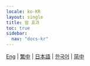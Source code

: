 ```yaml
---
locale: ko-KR
layout: single
title: 땀 효과
toc: true
sidebar:
  nav: "docs-kr"
---
```

[Eng](/dancexr/features/sweat_effect) | [繁中](/tw/dancexr/features/sweat_effect) | [日本語](/jp/dancexr/features/sweat_effect) | [한국어](/kr/dancexr/features/sweat_effect) | [简中](/zh/dancexr/features/sweat_effect)
